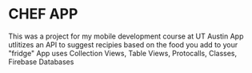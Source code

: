 # CHEF APP

This was a project for my mobile development course at UT Austin
App utlitizes an API to suggest recipies based on the food you add to your "fridge"
App uses  Collection Views, Table Views, Protocalls, Classes, Firebase Databases 


